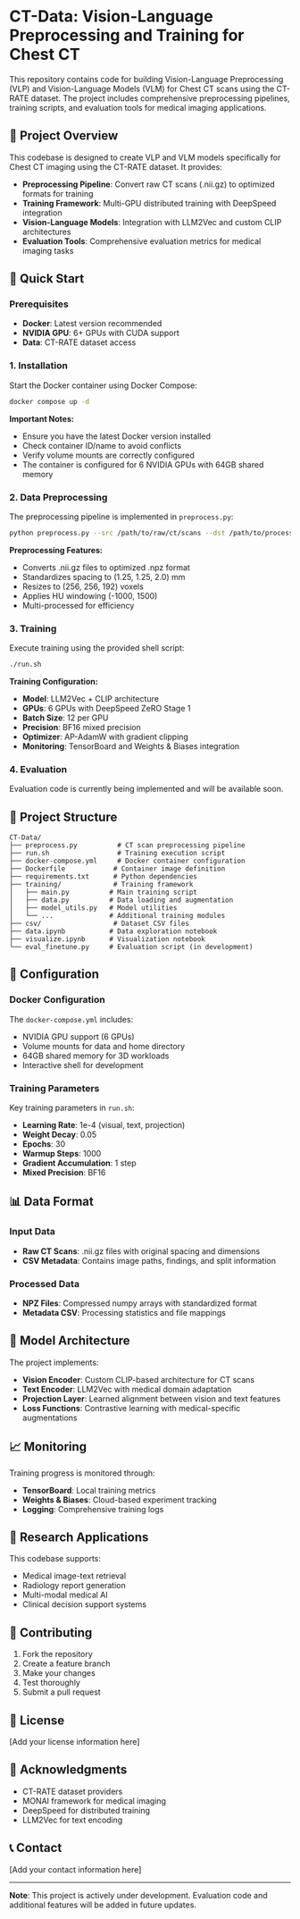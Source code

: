 # CT-Data: Vision-Language Preprocessing and Training for Chest CT

This repository contains code for building Vision-Language Preprocessing (VLP) and Vision-Language Models (VLM) for Chest CT scans using the CT-RATE dataset. The project includes comprehensive preprocessing pipelines, training scripts, and evaluation tools for medical imaging applications.

## 🏥 Project Overview

This codebase is designed to create VLP and VLM models specifically for Chest CT imaging using the CT-RATE dataset. It provides:

- **Preprocessing Pipeline**: Convert raw CT scans (.nii.gz) to optimized formats for training
- **Training Framework**: Multi-GPU distributed training with DeepSpeed integration
- **Vision-Language Models**: Integration with LLM2Vec and custom CLIP architectures
- **Evaluation Tools**: Comprehensive evaluation metrics for medical imaging tasks

## 🚀 Quick Start

### Prerequisites

- **Docker**: Latest version recommended
- **NVIDIA GPU**: 6+ GPUs with CUDA support
- **Data**: CT-RATE dataset access

### 1. Installation

Start the Docker container using Docker Compose:

```bash
docker compose up -d
```

**Important Notes:**
- Ensure you have the latest Docker version installed
- Check container ID/name to avoid conflicts
- Verify volume mounts are correctly configured
- The container is configured for 6 NVIDIA GPUs with 64GB shared memory

### 2. Data Preprocessing

The preprocessing pipeline is implemented in `preprocess.py`:

```bash
python preprocess.py --src /path/to/raw/ct/scans --dst /path/to/processed/data
```

**Preprocessing Features:**
- Converts .nii.gz files to optimized .npz format
- Standardizes spacing to (1.25, 1.25, 2.0) mm
- Resizes to (256, 256, 192) voxels
- Applies HU windowing (-1000, 1500)
- Multi-processed for efficiency

### 3. Training

Execute training using the provided shell script:

```bash
./run.sh
```

**Training Configuration:**
- **Model**: LLM2Vec + CLIP architecture
- **GPUs**: 6 GPUs with DeepSpeed ZeRO Stage 1
- **Batch Size**: 12 per GPU
- **Precision**: BF16 mixed precision
- **Optimizer**: AP-AdamW with gradient clipping
- **Monitoring**: TensorBoard and Weights & Biases integration

### 4. Evaluation

Evaluation code is currently being implemented and will be available soon.

## 📁 Project Structure

```
CT-Data/
├── preprocess.py          # CT scan preprocessing pipeline
├── run.sh                 # Training execution script
├── docker-compose.yml     # Docker container configuration
├── Dockerfile            # Container image definition
├── requirements.txt      # Python dependencies
├── training/             # Training framework
│   ├── main.py          # Main training script
│   ├── data.py          # Data loading and augmentation
│   ├── model_utils.py   # Model utilities
│   └── ...              # Additional training modules
├── csv/                  # Dataset CSV files
├── data.ipynb           # Data exploration notebook
├── visualize.ipynb      # Visualization notebook
└── eval_finetune.py     # Evaluation script (in development)
```

## 🔧 Configuration

### Docker Configuration

The `docker-compose.yml` includes:
- NVIDIA GPU support (6 GPUs)
- Volume mounts for data and home directory
- 64GB shared memory for 3D workloads
- Interactive shell for development

### Training Parameters

Key training parameters in `run.sh`:
- **Learning Rate**: 1e-4 (visual, text, projection)
- **Weight Decay**: 0.05
- **Epochs**: 30
- **Warmup Steps**: 1000
- **Gradient Accumulation**: 1 step
- **Mixed Precision**: BF16

## 📊 Data Format

### Input Data
- **Raw CT Scans**: .nii.gz files with original spacing and dimensions
- **CSV Metadata**: Contains image paths, findings, and split information

### Processed Data
- **NPZ Files**: Compressed numpy arrays with standardized format
- **Metadata CSV**: Processing statistics and file mappings

## 🧠 Model Architecture

The project implements:
- **Vision Encoder**: Custom CLIP-based architecture for CT scans
- **Text Encoder**: LLM2Vec with medical domain adaptation
- **Projection Layer**: Learned alignment between vision and text features
- **Loss Functions**: Contrastive learning with medical-specific augmentations

## 📈 Monitoring

Training progress is monitored through:
- **TensorBoard**: Local training metrics
- **Weights & Biases**: Cloud-based experiment tracking
- **Logging**: Comprehensive training logs

## 🔬 Research Applications

This codebase supports:
- Medical image-text retrieval
- Radiology report generation
- Multi-modal medical AI
- Clinical decision support systems

## 🤝 Contributing

1. Fork the repository
2. Create a feature branch
3. Make your changes
4. Test thoroughly
5. Submit a pull request

## 📄 License

[Add your license information here]

## 🙏 Acknowledgments

- CT-RATE dataset providers
- MONAI framework for medical imaging
- DeepSpeed for distributed training
- LLM2Vec for text encoding

## 📞 Contact

[Add your contact information here]

---

**Note**: This project is actively under development. Evaluation code and additional features will be added in future updates.

